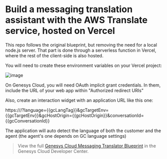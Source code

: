 # Build a messaging translation assistant with the AWS Translate service, hosted on Vercel

This repo follows the original blueprint, but removing the need for a local node.js server. That part is done through a serverless function in Vercel, where the rest of the client-side is also hosted. 

You will need to create these environment variables on your Vercel project:

![image](https://github.com/DOAGenesys/digital-messaging-translator-blueprint/assets/119416710/72dc6052-553e-4935-8cc0-56f8b75d3c67)

On Genesys Cloud, you will need OAuth implicit grant credentials. In them, include the URL of your web app within "Authorized redirect URIs"

Also, create an interaction widget with an application URL like this one:

https://<webAppURL>/?language={{gcLangTag}}&gcTargetEnv={{gcTargetEnv}}&gcHostOrigin={{gcHostOrigin}}&conversationId={{gcConversationId}}

The application will auto detect the language of both the customer and the agent (the agent's one depends on GC language settings)

> View the full [Genesys Cloud Messaging Translator Blueprint](https://developer.mypurecloud.com/blueprints/digital-messaging-translator-blueprint/ "Goes to the digital-messaging-translator-blueprint repo") in the Genesys Cloud Developer Center.
